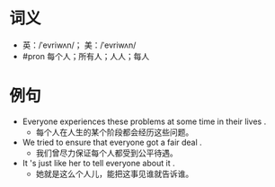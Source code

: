 # 词义
- 英：/ˈevriwʌn/； 美：/ˈevriwʌn/
- #pron 每个人；所有人；人人；每人
# 例句
- Everyone experiences these problems at some time in their lives .
	- 每个人在人生的某个阶段都会经历这些问题。
- We tried to ensure that everyone got a fair deal .
	- 我们曾尽力保证每个人都受到公平待遇。
- It 's just like her to tell everyone about it .
	- 她就是这么个人儿，能把这事见谁就告诉谁。
